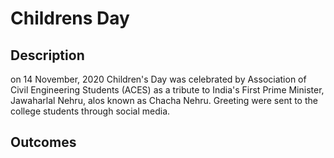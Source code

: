 # Childrens Day

## Description
on 14 November, 2020 Children's Day was celebrated by Association of Civil Engineering Students (ACES) as a tribute to India's First Prime Minister, Jawaharlal Nehru, alos known as Chacha Nehru. Greeting were sent to the college students through social media. 

## Outcomes
